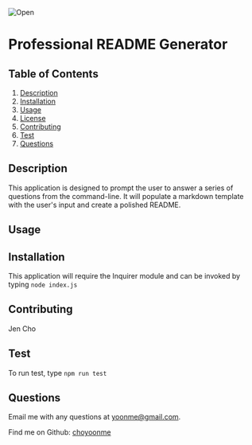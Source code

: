 ![Open](https://img.shields.io/badge/license-Open-green.svg)
# Professional README Generator

## Table of Contents
1. [Description](#description)
2. [Installation](#installation)
3. [Usage](#usage)
4. [License](#license)
5. [Contributing](#contributing)
6. [Test](#test)
7. [Questions](#questions)

## Description
This application is designed to prompt the user to answer a series of questions from the command-line. It will populate a markdown template with the user's input and create a polished README.

## Usage

## Installation
This application will require the Inquirer module and can be invoked by typing `node index.js`

## Contributing
Jen Cho

## Test
To run test, type `npm run test`

## Questions
Email me with any questions at yoonme@gmail.com.

Find me on Github: [choyoonme](http://www.github.com/choyoonme)

